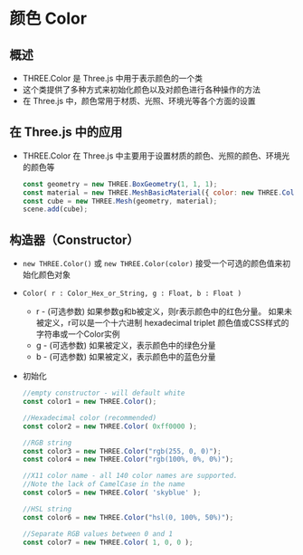 # 颜色 Color

## 概述

+ THREE.Color 是 Three.js 中用于表示颜色的一个类
+ 这个类提供了多种方式来初始化颜色以及对颜色进行各种操作的方法
+ 在 Three.js 中，颜色常用于材质、光照、环境光等各个方面的设置

## 在 Three.js 中的应用

+ THREE.Color 在 Three.js 中主要用于设置材质的颜色、光照的颜色、环境光的颜色等

  ```js
  const geometry = new THREE.BoxGeometry(1, 1, 1);
  const material = new THREE.MeshBasicMaterial({ color: new THREE.Color(0xff0000) }); // 设置材质颜色为红色
  const cube = new THREE.Mesh(geometry, material);
  scene.add(cube);
  ```

## 构造器（Constructor）

+ `new THREE.Color()` 或 `new THREE.Color(color)` 接受一个可选的颜色值来初始化颜色对象

+ `Color( r : Color_Hex_or_String, g : Float, b : Float )`

  + r - (可选参数) 如果参数g和b被定义，则r表示颜色中的红色分量。 如果未被定义，r可以是一个十六进制 hexadecimal triplet 颜色值或CSS样式的字符串或一个Color实例
  + g - (可选参数) 如果被定义，表示颜色中的绿色分量
  + b - (可选参数) 如果被定义，表示颜色中的蓝色分量

+ 初始化

  ```js
  //empty constructor - will default white
  const color1 = new THREE.Color();

  //Hexadecimal color (recommended)
  const color2 = new THREE.Color( 0xff0000 );

  //RGB string
  const color3 = new THREE.Color("rgb(255, 0, 0)");
  const color4 = new THREE.Color("rgb(100%, 0%, 0%)");

  //X11 color name - all 140 color names are supported.
  //Note the lack of CamelCase in the name
  const color5 = new THREE.Color( 'skyblue' );

  //HSL string
  const color6 = new THREE.Color("hsl(0, 100%, 50%)");

  //Separate RGB values between 0 and 1
  const color7 = new THREE.Color( 1, 0, 0 );
  ```
